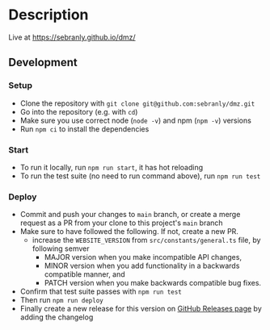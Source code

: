 # Description

Live at https://sebranly.github.io/dmz/

## Development

### Setup

- Clone the repository with `git clone git@github.com:sebranly/dmz.git`
- Go into the repository (e.g. with `cd`)
- Make sure you use correct node (`node -v`) and npm (`npm -v`) versions
- Run `npm ci` to install the dependencies

### Start

- To run it locally, run `npm run start`, it has hot reloading
- To run the test suite (no need to run command above), run `npm run test`

### Deploy

- Commit and push your changes to `main` branch, or create a merge request as a PR from your clone to this project's `main` branch
- Make sure to have followed the following. If not, create a new PR.
  - increase the `WEBSITE_VERSION` from `src/constants/general.ts` file, by following semver
    - MAJOR version when you make incompatible API changes,
    - MINOR version when you add functionality in a backwards compatible manner, and
    - PATCH version when you make backwards compatible bug fixes.
- Confirm that test suite passes with `npm run test`
- Then run `npm run deploy`
- Finally create a new release for this version on [GitHub Releases page](https://github.com/sebranly/dmz/releases) by adding the changelog
